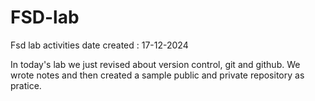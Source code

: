# FSD-lab
Fsd lab activities
date created : 17-12-2024

In today's lab we just revised about version control, git and github.
We wrote notes and then created a sample public and private repository as pratice.
